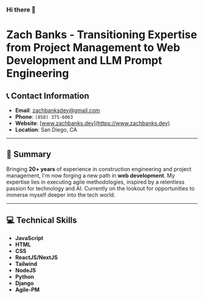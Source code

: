 ### Hi there 👋
# Zach Banks - Transitioning Expertise from Project Management to Web Development and LLM Prompt Engineering

## 📞 Contact Information
- **Email**: [zachbanksdev@gmail.com](mailto:zachbanksdev@gmail.com)
- **Phone**: `(858) 375-6063`
- **Website**: [www.zachbanks.dev](https://www.zachbanks.dev)
- **Location**: San Diego, CA

---

## 🎯 Summary
Bringing **20+ years** of experience in construction engineering and project management, I'm now forging a new path in **web development**. My expertise lies in executing agile methodologies, inspired by a relentless passion for technology and AI. Currently on the lookout for opportunities to immerse myself deeper into the tech world.

---

## 💻 Technical Skills
- **JavaScript**
- **HTML**
- **CSS**
- **ReactJS/NextJS**
- **Tailwind**
- **NodeJS**
- **Python**
- **Django**
- **Agile-PM**
